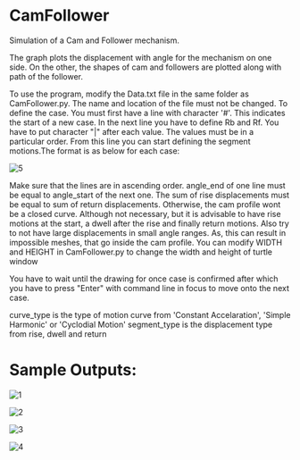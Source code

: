 # CamFollower
Simulation of a Cam and Follower mechanism.

The graph plots the displacement with angle for the mechanism on one side. On the other, the shapes of cam and followers are plotted along with path of the follower.

To use the program, modify the Data.txt file in the same folder as CamFollower.py. The name and location of the file must not be changed.
To define the case. You must first have a line with character '#'. This indicates the start of a new case.
In the next line you have to define Rb and Rf. You have to put character "|" after each value. The values must be in a particular order.
From this line you can start defining the segment motions.The format is as below for each case:

![5](https://user-images.githubusercontent.com/60822455/208420926-3139a2e0-4674-44a6-9cb9-1c4c43dc2b15.PNG)

Make sure that the lines are in ascending order. angle_end of one line must be equal to angle_start of the next one. The sum of rise displacements must be equal
to sum of return displacements. Otherwise, the cam profile wont be a closed curve.
Although not necessary, but it is advisable to have rise motions at the start, a dwell after the rise and finally return motions.
Also try to not have large displacements in small angle ranges. As, this can result in impossible meshes, that go inside the cam profile.
You can modify WIDTH and HEIGHT in CamFollower.py to change the width and height of turtle window

You have to wait until the drawing for once case is confirmed after which you have to press "Enter" with command line in focus to move onto the next case.

curve_type is the type of motion curve from 'Constant Accelaration', 'Simple Harmonic' or 'Cyclodial Motion'
segment_type is the displacement type from rise, dwell and return

# Sample Outputs:

![1](https://user-images.githubusercontent.com/60822455/208420276-f65fd51c-391a-4d71-aaf5-6df71c4d68c1.PNG)

![2](https://user-images.githubusercontent.com/60822455/208420283-c6628b8a-3488-41de-8467-d2ae489748ee.PNG)

![3](https://user-images.githubusercontent.com/60822455/208420285-5234f5a5-83bb-49b1-8513-ec0b1d30824c.PNG)

![4](https://user-images.githubusercontent.com/60822455/208420288-186e61b4-7a17-479d-89c2-afac028f94d8.PNG)
